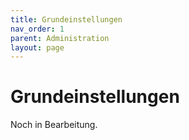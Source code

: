 ```yaml
---
title: Grundeinstellungen
nav_order: 1
parent: Administration
layout: page
---
```


# Grundeinstellungen

Noch in Bearbeitung.
